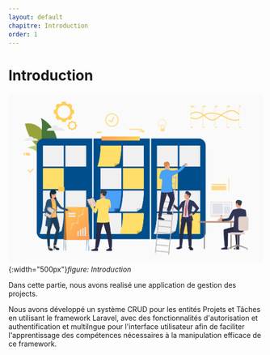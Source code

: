 ```yaml
---
layout: default
chapitre: Introduction
order: 1
---
```


# Introduction
![Introduction](./images/introduction.jpg){:width="500px"}*figure: Introduction*

<!-- note -->
Dans cette partie, nous avons realisé une application de gestion des projects.

Nous avons développé un système CRUD pour les entités Projets et Tâches en utilisant le framework Laravel, avec des fonctionnalités d'autorisation et authentification et multilngue pour l'interface utilisateur afin de faciliter l'apprentissage des compétences nécessaires à la manipulation efficace de ce framework.

<!-- new slide -->